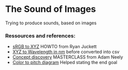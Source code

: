 # The Sound of Images
Trying to produce sounds, based on images

### Ressources and references:
* [sRGB to XYZ](http://www.ryanjuckett.com/programming/rgb-color-space-conversion/) HOWTO from Ryan Juckett
* [XYZ to Wavelength in nm](https://www.waveformlighting.com/files/color_matching_functions.txt) before converted into csv
* [Concept discovery](https://www.youtube.com/watch?v=JiNKlhspdKg&t=1799s) MASTERCLASS from Adam Neely
* [Color to pitch diagram](https://www.flutopedia.com/img/ColorOfSound_Nextdrum_lg.jpg) Helped stating the end goal

